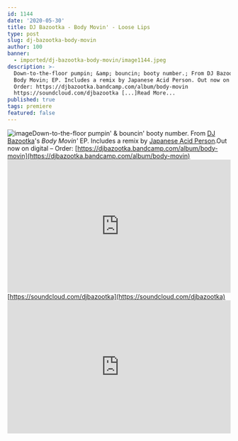```yaml
---
id: 1144
date: '2020-05-30'
title: DJ Bazootka - Body Movin' - Loose Lips
type: post
slug: dj-bazootka-body-movin
author: 100
banner:
  - imported/dj-bazootka-body-movin/image1144.jpeg
description: >-
  Down-to-the-floor pumpin; &amp; bouncin; booty number.; From DJ Bazootka;s
  Body Movin; EP. Includes a remix by Japanese Acid Person. Out now on digital ;
  Order: https://djbazootka.bandcamp.com/album/body-movin
  https://soundcloud.com/djbazootka [...]Read More...
published: true
tags: premiere
featured: false
---
```

![image](../imported/dj-bazootka-body-movin/image1144.jpeg)Down-to-the-floor pumpin' & bouncin' booty number. From [DJ Bazootka](https://djbazootka.bandcamp.com/)'s _Body Movin'_ EP. Includes a remix by [Japanese Acid Person](https://japaneseacidperson.bandcamp.com/).Out now on digital – Order: [](https://djbazootka.bandcamp.com/album/body-movin)[https://djbazootka.bandcamp.com/album/body-movin](https://djbazootka.bandcamp.com/album/body-movin)<iframe width='100%' height='300' scrolling='no' frameborder='no' allow='autoplay' src='https://w.soundcloud.com/player/?url=https%3A//api.soundcloud.com/tracks/831206194&color=%23ff5500&auto_play=false&hide_related=true&show_comments=true&show_user=true&show_reposts=false&show_teaser=false'></iframe>[](https://soundcloud.com/djbazootka)[https://soundcloud.com/djbazootka](https://soundcloud.com/djbazootka)<iframe width='100%' height='300' scrolling='no' frameborder='no' allow='autoplay' src='https://www.youtube.com/embed/p-oVmagASUo'></iframe>